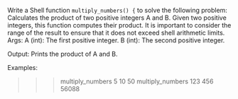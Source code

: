Write a Shell function `multiply_numbers() {` to solve the following problem: Calculates the product of two positive integers A and B.
 Given two positive integers, this function computes their product.
 It is important to consider the range of the result to ensure that it does not exceed shell arithmetic limits.
 Args:
 A (int): The first positive integer.
 B (int): The second positive integer.

 Output:
 Prints the product of A and B.

 Examples:
 >>> multiply_numbers 5 10
 50
 >>> multiply_numbers 123 456
 56088
